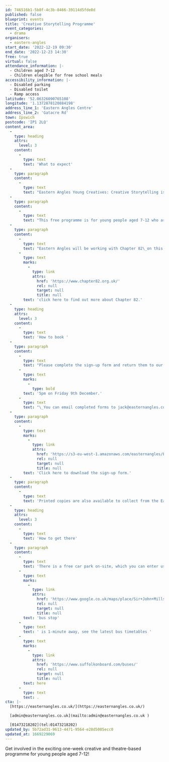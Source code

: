 ```yaml
---
id: 746516b1-5b8f-4c3b-8466-39114d5fde8d
published: false
blueprint: events
title: 'Creative Storytelling Programme'
event_categories:
  - drama
organisers:
  - eastern-angles
start_date: '2022-12-19 09:30'
end_date: '2022-12-23 14:30'
free: true
virtual: false
attendance_information: |-
  - Children aged 7-12
  - Children elegible for free school meals
accessibility_information: |-
  - Disabled parking
  - Disabled toilet
  - Ramp access
latitude: '52.06326090765108'
longitude: '1.1372878120884198'
address_line_1: 'Eastern Angles Centre'
address_line_2: 'Gatacre Rd'
town: Ipswich
postcode: 'IP1 2LQ'
content_area:
  -
    type: heading
    attrs:
      level: 3
    content:
      -
        type: text
        text: 'What to expect'
  -
    type: paragraph
    content:
      -
        type: text
        text: "Eastern Angles Young Creatives: Creative Storytelling is an exciting\_1-week programme all about stories and storytelling. Through drama, discussion and drawing these sessions will explore stories from various cultures and eras. Young people will work both independently and in groups to explore stories, ending with a celebration event and sharing in our Sir John Mills Theatre.\_Family and friends are invited to join in for Friday's celebration!"
  -
    type: paragraph
    content:
      -
        type: text
        text: "This free programme is for young people aged 7-12 who are eligible for free school meals. If you're interested in taking part but are not eligible for free school meals, please do still get in touch with Eastern Angles."
  -
    type: paragraph
    content:
      -
        type: text
        text: "Eastern Angles will be working with Chapter 82\_on this programme -\_"
      -
        type: text
        marks:
          -
            type: link
            attrs:
              href: 'https://www.chapter82.org.uk/'
              rel: null
              target: null
              title: null
        text: 'click here to find out more about Chapter 82.'
  -
    type: heading
    attrs:
      level: 3
    content:
      -
        type: text
        text: 'How to book '
  -
    type: paragraph
    content:
      -
        type: text
        text: "Please complete the sign-up form and return them to our Engagement Officer Jack Tricker by\_"
      -
        type: text
        marks:
          -
            type: bold
        text: '5pm on Friday 9th December.'
      -
        type: text
        text: "\_You can email completed forms to jack@easternangles.co.uk or post them to the Eastern Angles Centre, Gatacre Road, Ipswich IP1 2LQ."
  -
    type: paragraph
    content:
      -
        type: text
        marks:
          -
            type: link
            attrs:
              href: 'https://s3-eu-west-1.amazonaws.com/easternangles/Eastern-Angles-Centre/Sign-up-form-EAYC-Creative-Storytelling-Dec-2022.docx'
              rel: null
              target: null
              title: null
        text: 'Click here to download the sign-up form.'
  -
    type: paragraph
    content:
      -
        type: text
        text: 'Printed copies are also available to collect from the Eastern Angles Centre.'
  -
    type: heading
    attrs:
      level: 3
    content:
      -
        type: text
        text: 'How to get there'
  -
    type: paragraph
    content:
      -
        type: text
        text: 'There is a free car park on-site, which you can enter using the large blue gates located on the right-hand side of Gatacre Road. Other car parks nearby which are pay and display include: South Street Car Park (10 min walk to theatre), Portman Road Car Park (16 min walk to theatre). The closest '
      -
        type: text
        marks:
          -
            type: link
            attrs:
              href: 'https://www.google.co.uk/maps/place/Sir+John+Mills+Theatre/@52.0631843,1.1376062,19.75z/data=!4m12!1m6!3m5!1s0x47d9a1b5f34a8ddd:0xe05bc781d84ef4dd!2sEastern+Angles+Centre!8m2!3d52.0631422!4d1.13732!3m4!1s0x47d9a1b5f9a67d49:0x8856208cee78829a!8m2!3d52.063236!4d1.137275'
              rel: null
              target: null
              title: null
        text: 'bus stop'
      -
        type: text
        text: ' is 1-minute away, see the latest bus timetables '
      -
        type: text
        marks:
          -
            type: link
            attrs:
              href: 'https://www.suffolkonboard.com/buses/'
              rel: null
              target: null
              title: null
        text: here
      -
        type: text
        text: .
cta: |-
  [https://easternangles.co.uk/](https://easternangles.co.uk/)

  [admin@easternangles.co.uk](mailto:admin@easternangles.co.uk )

  [01473218202](tel:01473218202)
updated_by: 5b72ad31-9613-4471-9564-e28d5005ecc0
updated_at: 1669229069
---
```

Get involved in the exciting one-week creative and theatre-based programme for young people aged 7-12!